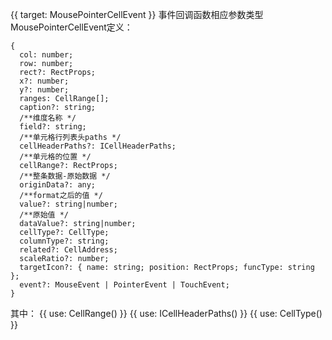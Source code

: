 {{ target: MousePointerCellEvent }}
事件回调函数相应参数类型MousePointerCellEvent定义：

```
{
  col: number;
  row: number;
  rect?: RectProps;
  x?: number;
  y?: number;
  ranges: CellRange[];
  caption?: string;
  /**维度名称 */
  field?: string;
  /**单元格行列表头paths */
  cellHeaderPaths?: ICellHeaderPaths;
  /**单元格的位置 */
  cellRange?: RectProps;
  /**整条数据-原始数据 */
  originData?: any;
  /**format之后的值 */
  value?: string|number;
  /**原始值 */
  dataValue?: string|number;
  cellType?: CellType;
  columnType?: string;
  related?: CellAddress;
  scaleRatio?: number;
  targetIcon?: { name: string; position: RectProps; funcType: string };
  event?: MouseEvent | PointerEvent | TouchEvent;
}

```

其中：
{{ use: CellRange() }}
{{ use: ICellHeaderPaths() }}
{{ use: CellType() }}